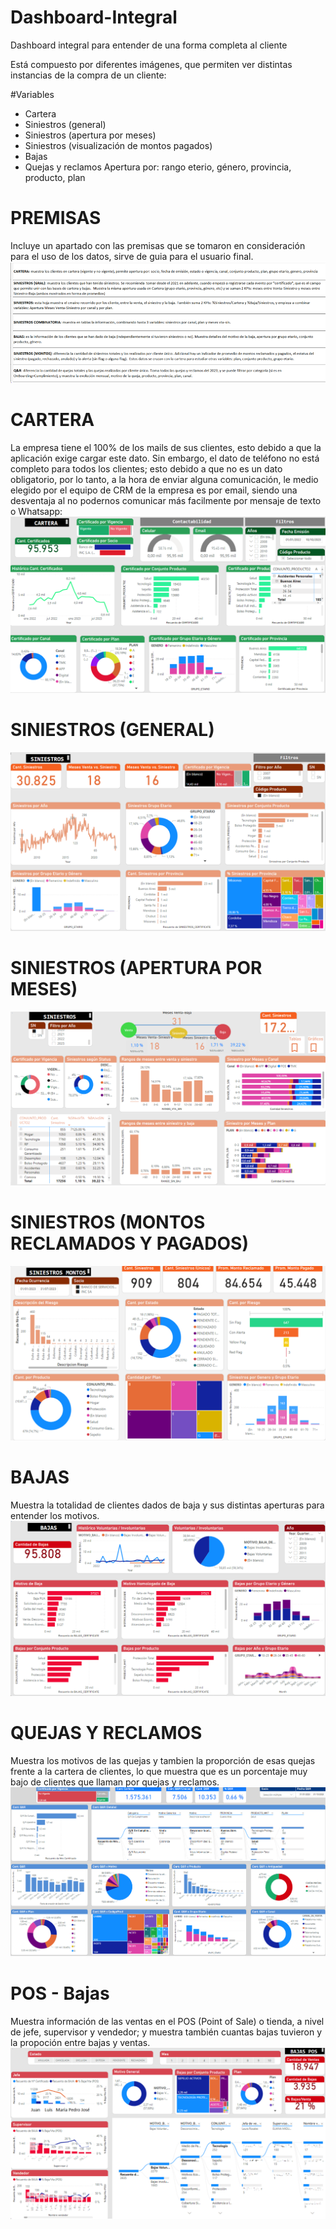 # Dashboard-Integral
Dashboard integral para entender de una forma completa al cliente

Está compuesto por diferentes imágenes, que permiten ver distintas instancias de la compra de un cliente:

#Variables
- Cartera
- Siniestros (general)
- Siniestros (apertura por meses)
- Siniestros (visualización de montos pagados)
- Bajas
- Quejas y reclamos
Apertura por: rango eterio, género, provincia, producto, plan


# PREMISAS
Incluye un apartado con las premisas que se tomaron en consideración para el uso de los datos, sirve de guia para el usuario final.
![Premisas](https://github.com/vittoriadelsignore/Dashboard-Integral/blob/master/Premisas.png)

# CARTERA
La empresa tiene el 100% de los mails de sus clientes, esto debido a que la aplicación exige cargar este dato. Sin embargo, el dato de teléfono no está completo para todos los clientes; esto debido a que no es un dato obligatorio, por lo tanto, a la hora de enviar alguna comunicación, le medio elegido por el equipo de CRM de la empresa es por email, siendo una desventaja al no podernos comunicar más facilmente por mensaje de texto o Whatsapp:
![Cartera](https://github.com/vittoriadelsignore/Dashboard-Integral/blob/master/Cartera.png)

# SINIESTROS (GENERAL)
![Siniestros](https://github.com/vittoriadelsignore/Dashboard-Integral/blob/master/Siniestros.png)

# SINIESTROS (APERTURA POR MESES)
![Siniestros Meses](https://github.com/vittoriadelsignore/Dashboard-Integral/blob/master/Siniestros%20Meses.png)

# SINIESTROS (MONTOS RECLAMADOS Y PAGADOS)
![Siniestros Montos](https://github.com/vittoriadelsignore/Dashboard-Integral/blob/master/Siniestros%20Montos.png)

# BAJAS
Muestra la totalidad de clientes dados de baja y sus distintas aperturas para entender los motivos.
![Bajas](https://github.com/vittoriadelsignore/Dashboard-Integral/blob/master/Bajas.png)

# QUEJAS Y RECLAMOS
Muestra los motivos de las quejas y tambien la proporción de esas quejas frente a la cartera de clientes, lo que muestra que es un porcentaje muy bajo de clientes que llaman por quejas y reclamos.
![Quejas y Reclamos](https://github.com/vittoriadelsignore/Dashboard-Integral/blob/master/Quejas%20y%20Reclamos.png)

# POS - Bajas
Muestra información de las ventas en el POS (Point of Sale) o tienda, a nivel de jefe, supervisor y vendedor; y muestra también cuantas bajas tuvieron y la propoción entre bajas y ventas.
![POS - Bajas](https://github.com/vittoriadelsignore/Dashboard-Integral/blob/master/POS%20Ventas-Bajas.png)
